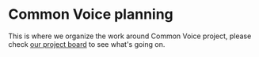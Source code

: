 # Common Voice planning

This is where we organize the work around Common Voice project, please check [our project board](https://github.com/Common-Voice/planning/projects/1) to see what's going on.
